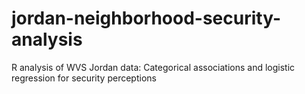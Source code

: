# jordan-neighborhood-security-analysis
R analysis of WVS Jordan data: Categorical associations and logistic regression for security perceptions
